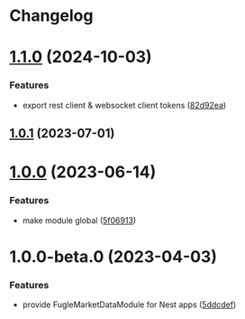 # Changelog

# [1.1.0](https://github.com/fugle-dev/fugle-marketdata-nest/compare/v1.0.1...v1.1.0) (2024-10-03)


### Features

* export rest client & websocket client tokens ([82d92ea](https://github.com/fugle-dev/fugle-marketdata-nest/commit/82d92ea44d2b7e2ad7bd8d7cae1df25c82bf54f8))

## [1.0.1](https://github.com/fugle-dev/fugle-marketdata-nest/compare/v1.0.0...v1.0.1) (2023-07-01)

# [1.0.0](https://github.com/fugle-dev/fugle-marketdata-nest/compare/v1.0.0-beta.0...v1.0.0) (2023-06-14)


### Features

* make module global ([5f06913](https://github.com/fugle-dev/fugle-marketdata-nest/commit/5f0691329b9ec375f5269ff6a5fa9e7257df5f68))

# 1.0.0-beta.0 (2023-04-03)


### Features

* provide FugleMarketDataModule for Nest apps ([5ddcdef](https://github.com/fugle-dev/fugle-marketdata-nest/commit/5ddcdef9b21b990160cf2804f330620606cf9b9c))